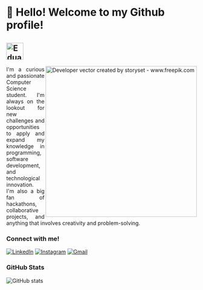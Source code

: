# 🔮 Hello! Welcome to my Github profile!
## <img align="center" alt="Eduarda C" height="45" src="https://github.com/user-attachments/assets/9442e39b-cb62-457b-a332-bf2a4b33410e">

<img align="right" alt="Developer vector created by storyset - www.freepik.com" height="400" src="https://github.com/user-attachments/assets/6f2f3883-13b9-4791-802d-367e8a473fbd">



<p align="justify">I'm a curious and passionate Computer Science student. I'm always on the lookout for new challenges and opportunities to apply and expand my knowledge in programming, software development, and technological innovation.
<br>
  I'm also a big fan of hackathons, collaborative projects, and anything that involves creativity and problem-solving.</p>


###  Connect with me!

[![LinkedIn](https://img.shields.io/badge/-LinkedIn-000?style=for-the-badge&logo=linkedin&logoColor=21BED2&color:FFF)](https://www.linkedin.com/in/eduarda-da-silva-cardoso/)
[![Instagram](https://img.shields.io/badge/-Instagram-000?style=for-the-badge&logo=instagram&logoColor=FF00F6&color:FFF)](https://www.instagram.com/duda.896/)
[![Gmail](https://img.shields.io/badge/Gmail-000?style=for-the-badge&logo=gmail&logoColor=21BED2&color:FFF)](mailto:deveduardacardoso@gmail.com)

###  GitHub Stats

![GitHub stats](https://github-readme-stats-git-masterrstaa-rickstaa.vercel.app/api?username=duda8960&hide_title=true&show_icons=true&include_all_commits=false&count_private=true&line_height=25&hide=issues&bg_color=2D2C34&title_color=21BED2&text_color=21BED2&border_radius=3&border_color=33393Cc&icon_color=FF00F6&ring_color=FF00F6&theme=midnight-purple)


<!--[![Most Used Languages](https://github-readme-stats-git-masterrstaa-rickstaa.vercel.app/api/top-langs/?username=duda8960&line_height=10&card_width=290&layout=compact&hide_title=false&count_private=true&langs_count=5&show_icons=true&title_color=FF00F6&hide=html,css,scss&bg_color=000&text_color=8B8B8B&border_radius=3&border_color=561760&count_private=true)](https://github.com/elidianaandrade/github-readme-stats)-->


<!--### 🏆 GitHub Profile Trophy
![download20240902160700](https://github.com/user-attachments/assets/d90fa506-da31-4a07-b45c-6792f5599594)
![download20240902160700](https://github.com/user-attachments/assets/17ce08da-813a-4d2b-9592-44bd04578de6)

<p align="center">
  <a

    href="https://github.com/ryo-ma/github-profile-trophy"
    title="repositório de troféus"
  >
    <img
      width="800"
      src="https://github-profile-trophy.vercel.app/?username=duda8960&column=8&theme=dracula&no-frame=true&no-bg=true"
    />
  </a>
</p> -->



